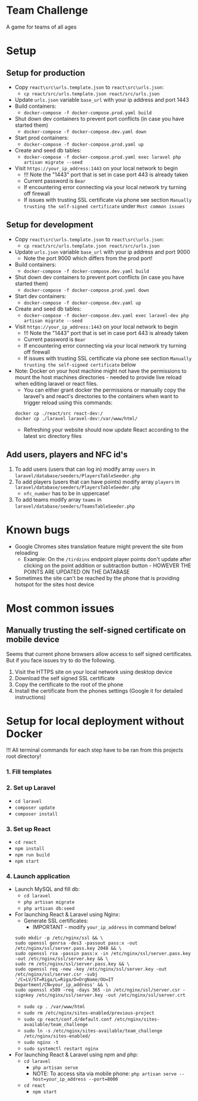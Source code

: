 # Team Challenge

A game for teams of all ages

# Setup

## Setup for production
- Copy `react\src\urls.template.json` to `react\src\urls.json`:
    - `cp react/src/urls.template.json react/src/urls.json`
- Update `urls.json` variable `base_url` with your ip address and port 1443
- Build containers:
    - `docker-compose -f docker-compose.prod.yaml build`
- Shut down dev containers to prevent port conflicts (in case you have started them)
    - `docker-compose -f docker-compose.dev.yaml down`
- Start prod containers:
    - `docker-compose -f docker-compose.prod.yaml up`
- Create and seed db tables:
    - `docker-compose -f docker-compose.prod.yaml exec laravel php artisan migrate --seed`
- Visit `https://your_ip_address:1443` on your local network to begin
  - !!! Note the "1443" port that is set in case port 443 is already taken
  - Current password is `Bear`
  - If encountering error connecting via your local network try turning off firewall
  - If issues with trusting SSL certificate via phone see section `Manually trusting the self-signed certificate` under `Most common issues`

## Setup for development
- Copy `react\src\urls.template.json` to `react\src\urls.json`:
    - `cp react/src/urls.template.json react/src/urls.json`
- Update `urls.json` variable `base_url` with your ip address and port 9000
    - Note the port 9000 which differs from the prod port!
- Build containers:
    - `docker-compose -f docker-compose.dev.yaml build`
- Shut down dev containers to prevent port conflicts (in case you have started them)
    - `docker-compose -f docker-compose.prod.yaml down`
- Start dev containers:
    - `docker-compose -f docker-compose.dev.yaml up`
- Create and seed db tables:
    - `docker-compose -f docker-compose.dev.yaml exec laravel-dev php artisan migrate --seed`
- Visit `https://your_ip_address:1443` on your local network to begin
  - !!! Note the "1443" port that is set in case port 443 is already taken
  - Current password is `Bear`
  - If encountering error connecting via your local network try turning off firewall
  - If issues with trusting SSL certificate via phone see section `Manually trusting the self-signed certificate` below
- Note: Docker on your host machine might not have the permissions to mount the host machines directories - needed to provide live reload when editing laravel or react files.
    - You can either grant docker the permissions or manually copy the laravel's and react's directories to the containers when want to trigger reload using this commands:
    ```
    docker cp ./react/src react-dev:/
    docker cp ./laravel laravel-dev:/var/www/html/
    ```
    - Refreshing your website should now update React according to the latest src directory files

## Add users, players and NFC id's
1. To add users (users that can log in) modify array `users` in `laravel/database/seeders/PlayersTableSeeder.php`
2. To add players (users that can have points) modify array `players` in `laravel/database/seeders/PlayersTableSeeder.php`
    - `nfc_number` has to be in uppercase!
3. To add teams modify array `teams` in `laravel/database/seeders/TeamsTableSeeder.php`

# Known bugs
- Google Chromes sites translation feature might prevent the site from reloading
    - Example: On the `/tirdzins` endpoint player points don't update after clicking on the point addition or subtraction button - HOWEVER THE POINTS ARE UPDATED ON THE DATABASE
- Sometimes the site can't be reached by the phone that is providing hotspot for the sites host device

# Most common issues
## Manually trusting the self-signed certificate on mobile device
Seems that current phone browsers allow access to self signed certificates. But if you face issues try to do the following.
1. Visit the HTTPS site on your local network using desktop device
2. Download the self signed SSL certificate
3. Copy the certificate to the root of the phone
4. Install the certificate from the phones settings (Google it for detailed instructions)

# Setup for local deployment without Docker

!!! All terminal commands for each step have to be ran from this projects root directory!

### 1. Fill templates

### 2. Set up Laravel

- `cd laravel`
- `composer update`
- `composer install`

### 3. Set up React

- `cd react`
- `npm install`
- `npm run build`
- `npm start`

### 4. Launch application

- Launch MySQL and fill db:
  - `cd laravel`
  - `php artisan migrate`
  - `php artisan db:seed`
- For launching React & Laravel using Nginx:
  - Generate SSL certificates:
    - IMPORTANT - modify `your_ip_address` in command below!
  ```
  sudo mkdir -p /etc/nginx/ssl && \
  sudo openssl genrsa -des3 -passout pass:x -out /etc/nginx/ssl/server.pass.key 2048 && \
  sudo openssl rsa -passin pass:x -in /etc/nginx/ssl/server.pass.key -out /etc/nginx/ssl/server.key && \
  sudo rm /etc/nginx/ssl/server.pass.key && \
  sudo openssl req -new -key /etc/nginx/ssl/server.key -out /etc/nginx/ssl/server.csr -subj '/C=LV/ST=Riga/L=Riga/O=OrgName/OU=IT Department/CN=your_ip_address' && \
  sudo openssl x509 -req -days 365 -in /etc/nginx/ssl/server.csr -signkey /etc/nginx/ssl/server.key -out /etc/nginx/ssl/server.crt
  ```
  - `sudo cp . /var/www/html`
  - `sudo rm /etc/nginx/sites-enabled/previous-project`
  - `sudo cp react/conf.d/default.conf /etc/nginx/sites-available/team_challenge`
  - `sudo ln -s /etc/nginx/sites-available/team_challenge /etc/nginx/sites-enabled/`
  - `sudo nginx -t`
  - `sudo systemctl restart nginx`
- For launching React & Laravel using npm and php:
  - `cd laravel`
    - `php artisan serve`
    - NOTE: To access sita via mobile phone: `php artisan serve --host=your_ip_address --port=8000`
  - `cd react`
    - `npm start`

